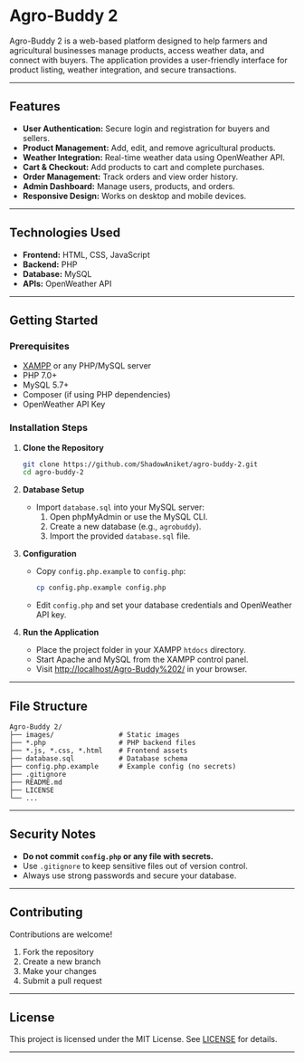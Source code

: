 # Agro-Buddy 2

Agro-Buddy 2 is a web-based platform designed to help farmers and agricultural businesses manage products, access weather data, and connect with buyers. The application provides a user-friendly interface for product listing, weather integration, and secure transactions.

---

## Features

- **User Authentication:** Secure login and registration for buyers and sellers.
- **Product Management:** Add, edit, and remove agricultural products.
- **Weather Integration:** Real-time weather data using OpenWeather API.
- **Cart & Checkout:** Add products to cart and complete purchases.
- **Order Management:** Track orders and view order history.
- **Admin Dashboard:** Manage users, products, and orders.
- **Responsive Design:** Works on desktop and mobile devices.

---

## Technologies Used

- **Frontend:** HTML, CSS, JavaScript
- **Backend:** PHP
- **Database:** MySQL
- **APIs:** OpenWeather API

---

## Getting Started

### Prerequisites

- [XAMPP](https://www.apachefriends.org/) or any PHP/MySQL server
- PHP 7.0+
- MySQL 5.7+
- Composer (if using PHP dependencies)
- OpenWeather API Key

### Installation Steps

1. **Clone the Repository**
   ```sh
   git clone https://github.com/ShadowAniket/agro-buddy-2.git
   cd agro-buddy-2
   ```

2. **Database Setup**
   - Import `database.sql` into your MySQL server:
     1. Open phpMyAdmin or use the MySQL CLI.
     2. Create a new database (e.g., `agrobuddy`).
     3. Import the provided `database.sql` file.

3. **Configuration**
   - Copy `config.php.example` to `config.php`:
     ```sh
     cp config.php.example config.php
     ```
   - Edit `config.php` and set your database credentials and OpenWeather API key.

4. **Run the Application**
   - Place the project folder in your XAMPP `htdocs` directory.
   - Start Apache and MySQL from the XAMPP control panel.
   - Visit [http://localhost/Agro-Buddy%202/](http://localhost/Agro-Buddy%202/) in your browser.

---

## File Structure

```
Agro-Buddy 2/
├── images/                # Static images
├── *.php                  # PHP backend files
├── *.js, *.css, *.html    # Frontend assets
├── database.sql           # Database schema
├── config.php.example     # Example config (no secrets)
├── .gitignore
├── README.md
├── LICENSE
└── ...
```

---

## Security Notes

- **Do not commit `config.php` or any file with secrets.**
- Use `.gitignore` to keep sensitive files out of version control.
- Always use strong passwords and secure your database.

---

## Contributing

Contributions are welcome!  
1. Fork the repository  
2. Create a new branch  
3. Make your changes  
4. Submit a pull request

---

## License

This project is licensed under the MIT License. See [LICENSE](LICENSE) for details.

---


